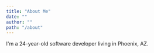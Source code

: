 ```yaml
---
title: "About Me"
date: ""
author: ""
path: "/about"
---
```


<!-- ## Hi there 👋 -->

<!-- My name is Radek and I'm the author of this starter. I made it to help you present your ideas easier.

We all know how hard is to start something on the web, especially these days. You need to prepare a bunch of stuff, configure them and when that’s done — create the content.

This starter is pretty basic and covers all of the essentials. All you have to do is start typing!

The starter includes:

- **light/dark mode**, depending on your preferences
- great reading experience thanks to [**Inter UI font**](https://rsms.me/inter/), made by [Rasmus Andersson](https://rsms.me/about/)
- nice code highlighting thanks to [**PrismJS**](https://prismjs.com)
- responsive youtube/vimeo etc. videos thanks to [**gatsby-remark-embed-video**](https://github.com/borgfriend/gatsby-remark-embed-video)

So, there you have it... enjoy! -->

I'm a 24-year-old software developer living in Phoenix, AZ.
